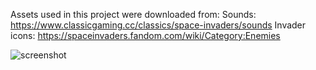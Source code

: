 Assets used in this project were downloaded from:
Sounds: https://www.classicgaming.cc/classics/space-invaders/sounds
Invader icons: https://spaceinvaders.fandom.com/wiki/Category:Enemies


![screenshot](https://github.com/tucker214/SpaceInvadersV2/assets/10278143/659b2534-3d46-469b-a077-ac23847c3692)
